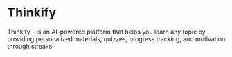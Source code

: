 # Thinkify
Thinkify - is an AI-powered platform that helps you learn any topic by providing personalized materials, quizzes, progress tracking, and motivation through streaks.
